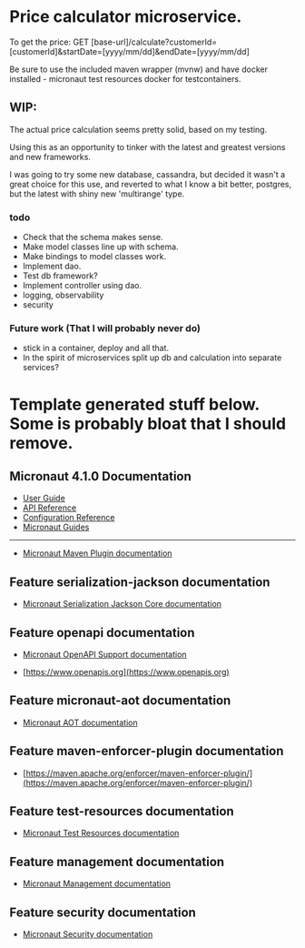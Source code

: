 # Price calculator microservice.

To get the price:
GET [base-url]/calculate?customerId=[customerId]&startDate=[yyyy/mm/dd]&endDate=[yyyy/mm/dd]

Be sure to use the included maven wrapper (mvnw) and have docker installed - micronaut test resources docker for testcontainers.

## WIP:
The actual price calculation seems pretty solid, based on my testing.

Using this as an opportunity to tinker with the latest and greatest versions and new frameworks.

I was going to try some new database, cassandra, but decided it wasn't a great choice for this use, 
and reverted to what I know a bit better, postgres, but the latest with shiny new 'multirange' type.

### todo
- Check that the schema makes sense.
- Make model classes line up with schema.
- Make bindings to model classes work.
- Implement dao.
- Test db framework?
- Implement controller using dao.
- logging, observability
- security

### Future work (That I will probably never do)
- stick in a container, deploy and all that.
- In the spirit of microservices split up db and calculation into separate services?

# Template generated stuff below. Some is probably bloat that I should remove.

## Micronaut 4.1.0 Documentation

- [User Guide](https://docs.micronaut.io/4.1.0/guide/index.html)
- [API Reference](https://docs.micronaut.io/4.1.0/api/index.html)
- [Configuration Reference](https://docs.micronaut.io/4.1.0/guide/configurationreference.html)
- [Micronaut Guides](https://guides.micronaut.io/index.html)

---

- [Micronaut Maven Plugin documentation](https://micronaut-projects.github.io/micronaut-maven-plugin/latest/)

## Feature serialization-jackson documentation

- [Micronaut Serialization Jackson Core documentation](https://micronaut-projects.github.io/micronaut-serialization/latest/guide/)

## Feature openapi documentation

- [Micronaut OpenAPI Support documentation](https://micronaut-projects.github.io/micronaut-openapi/latest/guide/index.html)

- [https://www.openapis.org](https://www.openapis.org)

## Feature micronaut-aot documentation

- [Micronaut AOT documentation](https://micronaut-projects.github.io/micronaut-aot/latest/guide/)

## Feature maven-enforcer-plugin documentation

- [https://maven.apache.org/enforcer/maven-enforcer-plugin/](https://maven.apache.org/enforcer/maven-enforcer-plugin/)

## Feature test-resources documentation

- [Micronaut Test Resources documentation](https://micronaut-projects.github.io/micronaut-test-resources/latest/guide/)

## Feature management documentation

- [Micronaut Management documentation](https://docs.micronaut.io/latest/guide/index.html#management)

## Feature security documentation

- [Micronaut Security documentation](https://micronaut-projects.github.io/micronaut-security/latest/guide/index.html)


